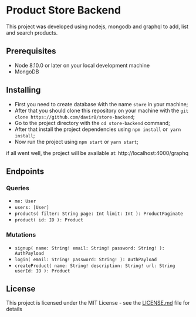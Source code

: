 # Product Store Backend

This project was developed using nodejs, mongodb and graphql to add, list and search products.

## Prerequisites

* Node 8.10.0 or later on your local development machine
* MongoDB


## Installing

* First you need to create database ẁith the name `store` in your machine;
* After that you should clone this repository on your machine with the `git clone https://github.com/davir8/store-backend`;
* Go to the project directory with the `cd store-backend` command;
* After that install the project dependencies using `npm install` or` yarn install`;
* Now run the project using `npm start` or `yarn start`;

if all went well, the project will be available at: http://localhost:4000/graphq


## Endpoints

### Queries
* `me: User`
* `users: [User]`
* `
products(
filter: String
page: Int
limit: Int
): ProductPaginate
`
* `
product(
id: ID
): Product
`

### Mutations
* `
signup(
name: String!
email: String!
password: String!
): AuthPayload
`
* `
login(
email: String!
password: String!
): AuthPayload
`
* `
createProduct(
name: String!
description: String!
url: String
userId: ID
): Product
`


## License

This project is licensed under the MIT License - see the [LICENSE.md](LICENSE.md) file for details

